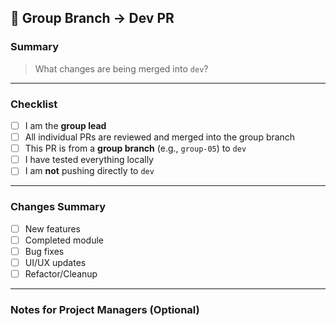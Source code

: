 ## 🔄 Group Branch → Dev PR

### Summary
> What changes are being merged into `dev`?

---

### Checklist

- [ ] I am the **group lead**
- [ ] All individual PRs are reviewed and merged into the group branch
- [ ] This PR is from a **group branch** (e.g., `group-05`) to `dev`
- [ ] I have tested everything locally
- [ ] I am **not** pushing directly to `dev`

---

### Changes Summary

- [ ] New features
- [ ] Completed module
- [ ] Bug fixes
- [ ] UI/UX updates
- [ ] Refactor/Cleanup

---

### Notes for Project Managers (Optional)
>
